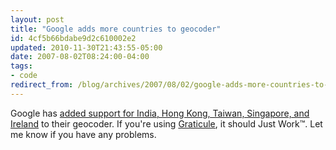 ```yaml
---
layout: post
title: "Google adds more countries to geocoder"
id: 4cf5b66bdabe9d2c610002e2
updated: 2010-11-30T21:43:55-05:00
date: 2007-08-02T08:24:00-04:00
tags:
- code
redirect_from: /blog/archives/2007/08/02/google-adds-more-countries-to-geocoder/
---
```


Google has [added support for India, Hong Kong, Taiwan, Singapore, and Ireland](http://googlemapsapi.blogspot.com/2007/08/looking-for-somewhere-in-india-hong.html) to their geocoder. If you're using [Graticule](http://graticule.rubyforge.org), it should Just Work™. Let me know if you have any problems.
